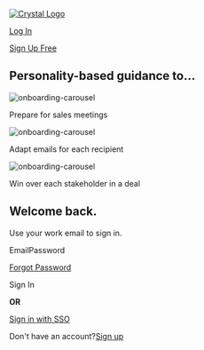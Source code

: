 [![Crystal Logo](/_next/static/media/crystal_svg_text_logo.3135d5f3.svg)](https://www.crystalknows.com/)

[Log In](https://www.crystalknows.com/app/login)

[Sign Up Free](https://www.crystalknows.com/app/register)

Personality-based guidance to...
--------------------------------

![onboarding-carousel](/_next/image?url=%2Fstatic%2Fshare%2Fimages%2Fpersonality-predictions.png&w=640&q=75)

Prepare for sales meetings

![onboarding-carousel](/_next/image?url=%2Fstatic%2Fshare%2Fimages%2Fwriting-assistant.png&w=640&q=75)

Adapt emails for each recipient

![onboarding-carousel](/_next/image?url=%2Fstatic%2Fshare%2Fimages%2Fplaybook-meeting.png&w=640&q=75)

Win over each stakeholder in a deal

Welcome back.
-------------

Use your work email to sign in.

EmailPassword

[Forgot Password](https://www.crystalknows.com/app/password)

Sign In

**OR**

[Sign in with SSO](https://www.crystalknows.com/app/okta)

Don't have an account?[Sign up](https://www.crystalknows.com/app/register)